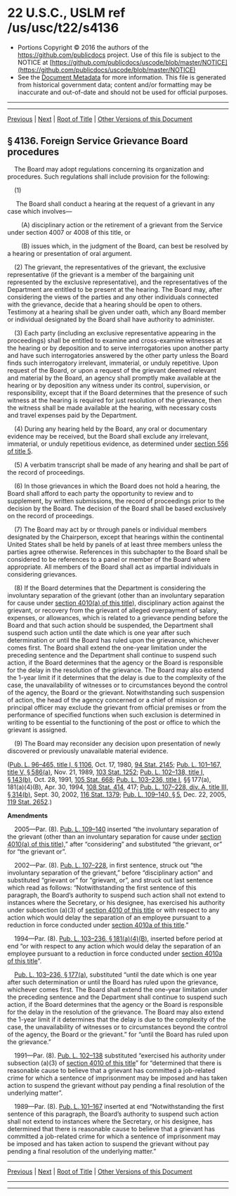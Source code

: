 ---
---

# 22 U.S.C., USLM ref /us/usc/t22/s4136

* Portions Copyright © 2016 the authors of the https://github.com/publicdocs project.
  Use of this file is subject to the NOTICE at [https://github.com/publicdocs/uscode/blob/master/NOTICE](https://github.com/publicdocs/uscode/blob/master/NOTICE)
* See the [Document Metadata](././../../../../..//README.md) for more information.
  This file is generated from historical government data; content and/or formatting may be inaccurate and out-of-date and should not be used for official purposes.

----------
----------

[Previous](./../../../../..//us/usc/t22/ch52/schXI/m__us_usc_t22_s4135.md) | [Next](./../../../../..//us/usc/t22/ch52/schXI/m__us_usc_t22_s4137.md) | [Root of Title](./../../../../../) | [Other Versions of this Document](https://publicdocs.github.io/go/links?ns=uslm&ref=%2Fus%2Fusc%2Ft22%2Fs4136)

## § 4136. Foreign Service Grievance Board procedures

    The Board may adopt regulations concerning its organization and procedures. Such regulations shall include provision for the following:

    (1)

     The Board shall conduct a hearing at the request of a grievant in any case which involves—

        (A) disciplinary action or the retirement of a grievant from the Service under section 4007 or 4008 of this title, or

        (B) issues which, in the judgment of the Board, can best be resolved by a hearing or presentation of oral argument.

    (2) The grievant, the representatives of the grievant, the exclusive representative (if the grievant is a member of the bargaining unit represented by the exclusive representative), and the representatives of the Department are entitled to be present at the hearing. The Board may, after considering the views of the parties and any other individuals connected with the grievance, decide that a hearing should be open to others. Testimony at a hearing shall be given under oath, which any Board member or individual designated by the Board shall have authority to administer.

    (3) Each party (including an exclusive representative appearing in the proceedings) shall be entitled to examine and cross-examine witnesses at the hearing or by deposition and to serve interrogatories upon another party and have such interrogatories answered by the other party unless the Board finds such interrogatory irrelevant, immaterial, or unduly repetitive. Upon request of the Board, or upon a request of the grievant deemed relevant and material by the Board, an agency shall promptly make available at the hearing or by deposition any witness under its control, supervision, or responsibility, except that if the Board determines that the presence of such witness at the hearing is required for just resolution of the grievance, then the witness shall be made available at the hearing, with necessary costs and travel expenses paid by the Department.

    (4) During any hearing held by the Board, any oral or documentary evidence may be received, but the Board shall exclude any irrelevant, immaterial, or unduly repetitious evidence, as determined under [section 556 of title 5][/us/usc/t5/s556].

    (5) A verbatim transcript shall be made of any hearing and shall be part of the record of proceedings.

    (6) In those grievances in which the Board does not hold a hearing, the Board shall afford to each party the opportunity to review and to supplement, by written submissions, the record of proceedings prior to the decision by the Board. The decision of the Board shall be based exclusively on the record of proceedings.

    (7) The Board may act by or through panels or individual members designated by the Chairperson, except that hearings within the continental United States shall be held by panels of at least three members unless the parties agree otherwise. References in this subchapter to the Board shall be considered to be references to a panel or member of the Board where appropriate. All members of the Board shall act as impartial individuals in considering grievances.

    (8) If the Board determines that the Department is considering the involuntary separation of the grievant (other than an involuntary separation for cause under [section 4010(a) of this title][/us/usc/t22/s4010/a]), disciplinary action against the grievant, or recovery from the grievant of alleged overpayment of salary, expenses, or allowances, which is related to a grievance pending before the Board and that such action should be suspended, the Department shall suspend such action until the date which is one year after such determination or until the Board has ruled upon the grievance, whichever comes first. The Board shall extend the one-year limitation under the preceding sentence and the Department shall continue to suspend such action, if the Board determines that the agency or the Board is responsible for the delay in the resolution of the grievance. The Board may also extend the 1-year limit if it determines that the delay is due to the complexity of the case, the unavailability of witnesses or to circumstances beyond the control of the agency, the Board or the grievant. Notwithstanding such suspension of action, the head of the agency concerned or a chief of mission or principal officer may exclude the grievant from official premises or from the performance of specified functions when such exclusion is determined in writing to be essential to the functioning of the post or office to which the grievant is assigned.

    (9) The Board may reconsider any decision upon presentation of newly discovered or previously unavailable material evidence.

([Pub. L. 96–465, title I, § 1106][/us/pl/96/465/s1106], Oct. 17, 1980, [94 Stat. 2145][/us/stat/94/2145]; [Pub. L. 101–167, title V, § 586(a)][/us/pl/101/167/s586/a], Nov. 21, 1989, [103 Stat. 1252][/us/stat/103/1252]; [Pub. L. 102–138, title I, § 143(b)][/us/pl/102/138/s143/b], Oct. 28, 1991, [105 Stat. 668][/us/stat/105/668]; [Pub. L. 103–236, title I][/us/pl/103/236], §§ 177(a), 181(a)(4)(B), Apr. 30, 1994, [108 Stat. 414][/us/stat/108/414], 417; [Pub. L. 107–228, div. A, title III, § 314(b)][/us/pl/107/228/s314/b], Sept. 30, 2002, [116 Stat. 1379][/us/stat/116/1379]; [Pub. L. 109–140, § 5][/us/pl/109/140/s5], Dec. 22, 2005, [119 Stat. 2652][/us/stat/119/2652].)

 __Amendments__ 

    2005—Par. (8). [Pub. L. 109–140][/us/pl/109/140] inserted “the involuntary separation of the grievant (other than an involuntary separation for cause under [section 4010(a) of this title][/us/usc/t22/s4010/a]),” after “considering” and substituted “the grievant, or” for “the grievant or”.

    2002—Par. (8). [Pub. L. 107–228][/us/pl/107/228], in first sentence, struck out “the involuntary separation of the grievant,” before “disciplinary action” and substituted “grievant or” for “grievant, or”, and struck out last sentence which read as follows: “Notwithstanding the first sentence of this paragraph, the Board’s authority to suspend such action shall not extend to instances where the Secretary, or his designee, has exercised his authority under subsection (a)(3) of [section 4010 of this title][/us/usc/t22/s4010] or with respect to any action which would delay the separation of an employee pursuant to a reduction in force conducted under [section 4010a of this title][/us/usc/t22/s4010a].”

    1994—Par. (8). [Pub. L. 103–236, § 181(a)(4)(B)][/us/pl/103/236/s181/a/4/B], inserted before period at end “or with respect to any action which would delay the separation of an employee pursuant to a reduction in force conducted under [section 4010a of this title][/us/usc/t22/s4010a]”.

    [Pub. L. 103–236, § 177(a)][/us/pl/103/236/s177/a], substituted “until the date which is one year after such determination or until the Board has ruled upon the grievance, whichever comes first. The Board shall extend the one-year limitation under the preceding sentence and the Department shall continue to suspend such action, if the Board determines that the agency or the Board is responsible for the delay in the resolution of the grievance. The Board may also extend the 1-year limit if it determines that the delay is due to the complexity of the case, the unavailability of witnesses or to circumstances beyond the control of the agency, the Board or the grievant.” for “until the Board has ruled upon the grievance.”

    1991—Par. (8). [Pub. L. 102–138][/us/pl/102/138] substituted “exercised his authority under subsection (a)(3) of [section 4010 of this title][/us/usc/t22/s4010]” for “determined that there is reasonable cause to believe that a grievant has committed a job-related crime for which a sentence of imprisonment may be imposed and has taken action to suspend the grievant without pay pending a final resolution of the underlying matter”.

    1989—Par. (8). [Pub. L. 101–167][/us/pl/101/167] inserted at end “Notwithstanding the first sentence of this paragraph, the Board’s authority to suspend such action shall not extend to instances where the Secretary, or his designee, has determined that there is reasonable cause to believe that a grievant has committed a job-related crime for which a sentence of imprisonment may be imposed and has taken action to suspend the grievant without pay pending a final resolution of the underlying matter.”

----------

[Previous](./../../../../..//us/usc/t22/ch52/schXI/m__us_usc_t22_s4135.md) | [Next](./../../../../..//us/usc/t22/ch52/schXI/m__us_usc_t22_s4137.md) | [Root of Title](./../../../../../) | [Other Versions of this Document](https://publicdocs.github.io/go/links?ns=uslm&ref=%2Fus%2Fusc%2Ft22%2Fs4136)

----------
----------

[/us/usc/t5/s556]: https://publicdocs.github.io/go/links?ns=uslm&ref=%2Fus%2Fusc%2Ft5%2Fs556
[/us/usc/t22/s4010/a]: https://publicdocs.github.io/go/links?ns=uslm&ref=%2Fus%2Fusc%2Ft22%2Fs4010%2Fa
[/us/pl/96/465/s1106]: https://publicdocs.github.io/go/links?ns=uslm&ref=%2Fus%2Fpl%2F96%2F465%2Fs1106
[/us/stat/94/2145]: https://publicdocs.github.io/go/links?ns=uslm&ref=%2Fus%2Fstat%2F94%2F2145
[/us/pl/101/167/s586/a]: https://publicdocs.github.io/go/links?ns=uslm&ref=%2Fus%2Fpl%2F101%2F167%2Fs586%2Fa
[/us/stat/103/1252]: https://publicdocs.github.io/go/links?ns=uslm&ref=%2Fus%2Fstat%2F103%2F1252
[/us/pl/102/138/s143/b]: https://publicdocs.github.io/go/links?ns=uslm&ref=%2Fus%2Fpl%2F102%2F138%2Fs143%2Fb
[/us/stat/105/668]: https://publicdocs.github.io/go/links?ns=uslm&ref=%2Fus%2Fstat%2F105%2F668
[/us/pl/103/236]: https://publicdocs.github.io/go/links?ns=uslm&ref=%2Fus%2Fpl%2F103%2F236
[/us/stat/108/414]: https://publicdocs.github.io/go/links?ns=uslm&ref=%2Fus%2Fstat%2F108%2F414
[/us/pl/107/228/s314/b]: https://publicdocs.github.io/go/links?ns=uslm&ref=%2Fus%2Fpl%2F107%2F228%2Fs314%2Fb
[/us/stat/116/1379]: https://publicdocs.github.io/go/links?ns=uslm&ref=%2Fus%2Fstat%2F116%2F1379
[/us/pl/109/140/s5]: https://publicdocs.github.io/go/links?ns=uslm&ref=%2Fus%2Fpl%2F109%2F140%2Fs5
[/us/stat/119/2652]: https://publicdocs.github.io/go/links?ns=uslm&ref=%2Fus%2Fstat%2F119%2F2652
[/us/pl/109/140]: https://publicdocs.github.io/go/links?ns=uslm&ref=%2Fus%2Fpl%2F109%2F140
[/us/usc/t22/s4010/a]: https://publicdocs.github.io/go/links?ns=uslm&ref=%2Fus%2Fusc%2Ft22%2Fs4010%2Fa
[/us/pl/107/228]: https://publicdocs.github.io/go/links?ns=uslm&ref=%2Fus%2Fpl%2F107%2F228
[/us/usc/t22/s4010]: https://publicdocs.github.io/go/links?ns=uslm&ref=%2Fus%2Fusc%2Ft22%2Fs4010
[/us/usc/t22/s4010a]: https://publicdocs.github.io/go/links?ns=uslm&ref=%2Fus%2Fusc%2Ft22%2Fs4010a
[/us/pl/103/236/s181/a/4/B]: https://publicdocs.github.io/go/links?ns=uslm&ref=%2Fus%2Fpl%2F103%2F236%2Fs181%2Fa%2F4%2FB
[/us/usc/t22/s4010a]: https://publicdocs.github.io/go/links?ns=uslm&ref=%2Fus%2Fusc%2Ft22%2Fs4010a
[/us/pl/103/236/s177/a]: https://publicdocs.github.io/go/links?ns=uslm&ref=%2Fus%2Fpl%2F103%2F236%2Fs177%2Fa
[/us/pl/102/138]: https://publicdocs.github.io/go/links?ns=uslm&ref=%2Fus%2Fpl%2F102%2F138
[/us/usc/t22/s4010]: https://publicdocs.github.io/go/links?ns=uslm&ref=%2Fus%2Fusc%2Ft22%2Fs4010
[/us/pl/101/167]: https://publicdocs.github.io/go/links?ns=uslm&ref=%2Fus%2Fpl%2F101%2F167


